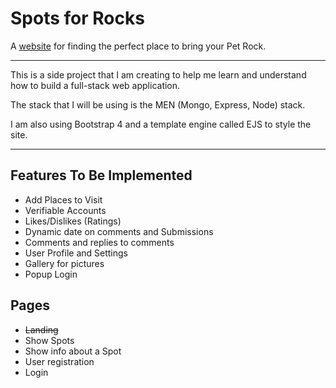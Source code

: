 # Spots for Rocks

A [website](http://spotsfor.rocks) for finding the perfect place to bring your Pet Rock.

---

This is a side project that I am creating to help me learn and understand how to build a full-stack web application.

The stack that I will be using is the MEN (Mongo, Express, Node) stack.

I am also using Bootstrap 4 and a template engine called EJS to style the site.

---

## Features To Be Implemented

- Add Places to Visit
- Verifiable Accounts
- Likes/Dislikes (Ratings)
- Dynamic date on comments and Submissions
- Comments and replies to comments
- User Profile and Settings
- Gallery for pictures
- Popup Login

## Pages

- ~~Landing~~
- Show Spots
- Show info about a Spot
- User registration
- Login

